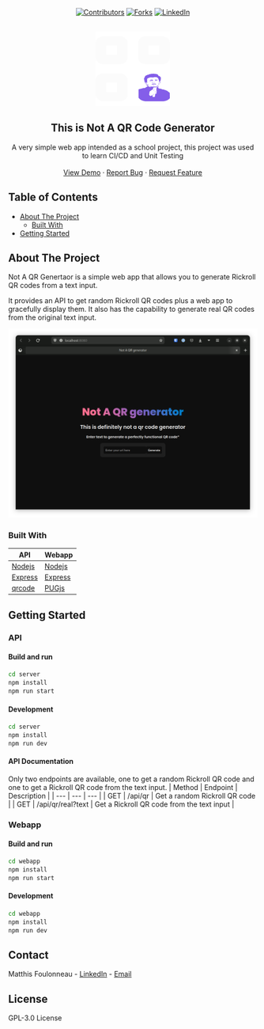 <a name="readme-top"></a>
<!-- Center Shields -->
<div align="center">

[![Contributors](https://img.shields.io/github/contributors/Matthis-F/not-a-qr-generator?style=for-the-badge)](https://github.com/Matthis-F/not-a-qr-generator/graphs/contributors)
[![Forks](https://img.shields.io/github/forks/Matthis-F/not-a-qr-generator?style=for-the-badge)](https://github.com/Matthis-F/not-a-qr-generator/network/members)
[![LinkedIn](https://img.shields.io/badge/LinkedIn-Matthis%20Foulonneau-blue?style=for-the-badge)](https://www.linkedin.com/in/foulonneau/)

</div>

<br />
<div align="center">
  <a href="https://github.com/othneildrew/Best-README-Template">
    <img src="ressources/logo.svg" alt="Logo" width="150" height="150"   >
  </a>

  <h2 align="center" ><b>This is Not A QR Code Generator</b></h2>

  <p align="center">
    A very simple web app intended as a school project, this project was used to learn CI/CD and Unit Testing
    <br />
    <br />
    <a href="qr.foulonneau.com">View Demo</a>
    ·
    <a href="https://github.com/Matthis-F/not-a-qr-generator/issues">Report Bug</a>
    ·
    <a href="https://github.com/Matthis-F/not-a-qr-generator/">Request Feature</a>
  </p>
</div>

## Table of Contents

* [About The Project](#about-the-project)
  * [Built With](#built-with)
* [Getting Started](#getting-started)



## About The Project
Not A QR Genertaor is a simple web app that allows you to generate Rickroll QR codes from a text input.

It provides an API to get random Rickroll QR codes plus a web app to gracefully display them.
It also has the capability to generate real QR codes from the original text input.

![Webapp Screen Shot](ressources/Screenshot.png)

### Built With
| API | Webapp |
| --- | --- |
| [Nodejs](https://nodejs.org/en/) | [Nodejs](https://nodejs.org/en/) |
| [Express](https://expressjs.com/) | [Express](https://expressjs.com/) |
| [qrcode](https://www.npmjs.com/package/qrcode)| [PUGjs](https://pugjs.org/api/getting-started.html) |

## Getting Started
### API
#### Build and run
```sh
cd server
npm install
npm run start
```
#### Development
```sh
cd server
npm install
npm run dev
```
#### API Documentation
Only two endpoints are available, one to get a random Rickroll QR code and one to get a Rickroll QR code from the text input.
| Method | Endpoint | Description |
| --- | --- | --- |
| GET | /api/qr | Get a random Rickroll QR code |
| GET | /api/qr/real?text | Get a Rickroll QR code from the text input |

### Webapp
#### Build and run
```sh
cd webapp
npm install
npm run start
```
#### Development
```sh
cd webapp
npm install
npm run dev
```

## Contact
Matthis Foulonneau - [LinkedIn](https://www.linkedin.com/in/foulonneau/) - [Email](mailto:matthis@foulonneau.com)

## License
GPL-3.0 License



